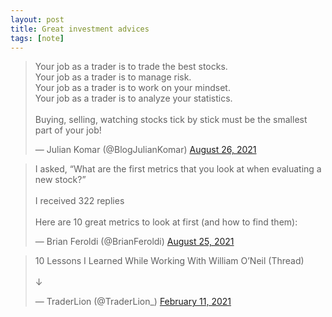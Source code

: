 ```yaml
---
layout: post
title: Great investment advices
tags: [note]
---
```



<blockquote class="twitter-tweet"><p lang="en" dir="ltr">Your job as a trader is to trade the best stocks.<br>Your job as a trader is to manage risk.<br>Your job as a trader is to work on your mindset.<br>Your job as a trader is to analyze your statistics.<br><br>Buying, selling, watching stocks tick by stick must be the smallest part of your job!</p>&mdash; Julian Komar (@BlogJulianKomar) <a href="https://twitter.com/BlogJulianKomar/status/1431011077505048578?ref_src=twsrc%5Etfw">August 26, 2021</a></blockquote> <script async src="https://platform.twitter.com/widgets.js" charset="utf-8"></script>


<blockquote class="twitter-tweet"><p lang="en" dir="ltr">I asked, “What are the first metrics that you look at when evaluating a new stock?”<br><br>I received 322 replies<br><br>Here are 10 great metrics to look at first (and how to find them):</p>&mdash; Brian Feroldi (@BrianFeroldi) <a href="https://twitter.com/BrianFeroldi/status/1430522195558768643?ref_src=twsrc%5Etfw">August 25, 2021</a></blockquote> <script async src="https://platform.twitter.com/widgets.js" charset="utf-8"></script>



<blockquote class="twitter-tweet"><p lang="en" dir="ltr">10 Lessons I Learned While Working With William O’Neil (Thread)<br><br>↓</p>&mdash; TraderLion (@TraderLion_) <a href="https://twitter.com/TraderLion_/status/1359931961964453894?ref_src=twsrc%5Etfw">February 11, 2021</a></blockquote> <script async src="https://platform.twitter.com/widgets.js" charset="utf-8"></script>
